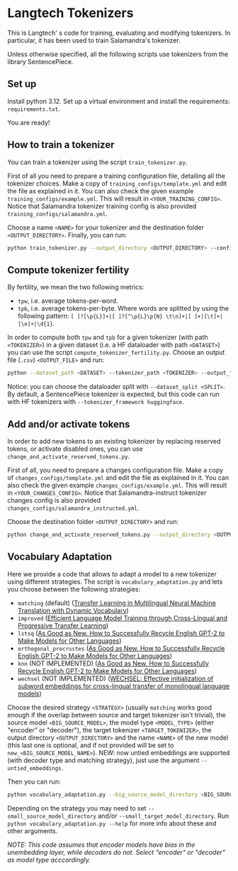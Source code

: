 # Langtech Tokenizers

This is Langtech' s code for training, evaluating and modifying tokenizers. In particular, it has been used to train Salamandra's tokenizer.

Unless otherwise specified, all the following scripts use tokenizers from the library SentencePiece.

## Set up

Install python 3.12.
Set up a virtual environment and install the requirements: `requirements.txt`.

You are ready!

## How to train a tokenizer

You can train a tokenizer using the script `train_tokenizer.py`. 

First of all you need to prepare a training configuration file, detailing all the tokenizer choices. 
Make a copy of  `training_configs/template.yml` and edit the file as explained in it. 
You can also check the given example `training_configs/example.yml`. 
This will result in `<YOUR_TRAINING_CONFIG>`.
Notice that Salamandra tokenizer training config is also provided `training_configs/salamandra.yml`.

Choose a name `<NAME>` for your tokenizer and the destination folder `<OUTPUT_DIRECTORY>`.
Finally, you can run: 
```bash
python train_tokenizer.py --output_directory <OUTPUT_DIRECTORY> --config_file <YOUR_TRAINING_CONFIG> --name <NAME>
```

## Compute tokenizer fertility
By fertility, we mean the two following metrics:
- `tpw`, i.e. average tokens-per-word.
- `tpb`, i.e. average tokens-per-byte.
Where words are splitted by using the following pattern: `[ ]?[\p{L}]+|[ ]?[^\p{L}\p{N} \t\n]+|[ ]+|[\t]+|[\n]+|\d{1}`.

In order to compute both `tpw` and `tpb` for a given tokenizer (with path `<TOKENIZER>`) in a given dataset (i.e. a HF dataloader with path `<DATASET>`) you can use the script `compute_tokenizer_fertility.py`.
Choose an output file (`.csv`) `<OUTPUT_FILE>` and run: 
```bash
python --dataset_path <DATASET> --tokenizer_path <TOKENIZER> --output_file <OUTPUT_FILE>`
```

Notice: you can choose the dataloader split with `--dataset_split <SPLIT>`. By default, a SentencePiece tokenizer is expected, but this code can run with HF tokenizers with `--tokenizer_framework huggingface`.

## Add and/or activate tokens
In order to add new tokens to an existing tokenizer by replacing reserved tokens, or activate disabled ones, you can use `change_and_activate_reserved_tokens.py`.

First of all, you need to prepare a changes configuration file.
Make a copy of `changes_configs/template.yml` and edit the file as explained in it.
You can also check the given example `changes_configs/example.yml`.
This will result in `<YOUR_CHANGES_CONFIG>`.
Notice that Salamandra-instruct tokenizer changes config is also provided `changes_configs/salamandra_instructed.yml`.

Choose the destination folder `<OUTPUT_DIRECTORY>` and run: 
```bash
python change_and_activate_reserved_tokens.py --output_directory <OUTPUT_DIRECTORY> --config_file <YOUR_CHANGES_CONFIG>
```

## Vocabulary Adaptation
Here we provide a code that allows to adapt a model to a new tokenizer using different strategies.
The script is `vocabulary_adaptation.py` and lets you choose between the following strategies:
- `matching` (default) ([Transfer Learning in Multilingual Neural Machine Translation with Dynamic Vocabulary](https://aclanthology.org/2018.iwslt-1.8/))
- `improved` ([Efficient Language Model Training through Cross-Lingual and Progressive Transfer Learning](https://arxiv.org/abs/2301.09626))
- `lstsq` ([As Good as New. How to Successfully Recycle English GPT-2 to Make Models for Other Languages](https://aclanthology.org/2021.findings-acl.74/))
- `orthogonal_procrustes` ([As Good as New. How to Successfully Recycle English GPT-2 to Make Models for Other Languages](https://aclanthology.org/2021.findings-acl.74/))
- `knn` (NOT IMPLEMENTED) ([As Good as New. How to Successfully Recycle English GPT-2 to Make Models for Other Languages](https://aclanthology.org/2021.findings-acl.74/))
- `wechsel` (NOT IMPLEMENTED) ([WECHSEL: Effective initialization of subword embeddings for cross-lingual transfer of monolingual language models](https://aclanthology.org/2022.naacl-main.293.pdf))

Choose the desired strategy `<STRATEGY>` (usually `matching` works good enough if the overlap between source and target tokenizer isn't trivial),
the source model `<BIG_SOURCE_MODEL>`, the model type `<MODEL_TYPE>` (either "encoder" or "decoder"), the target tokenizer `<TARGET_TOKENIZER>`, 
the output directory `<OUTPUT_DIRECTORY>` and the name `<NAME>` of the new model (this last one is optional, 
and if not provided will be set to `new_<BIG_SOURCE_MODEL_NAME>`).
NEW: now untied embeddings are supported (with decoder type and matching strategy), just use the argument `--untied_embeddings`.

Then you can run: 
```bash
python vocabulary_adaptation.py --big_source_model_directory <BIG_SOURCE_MODEL> --target_tokenizer <TARGET_TOKENIZER> --output_directory <OUTPUT_DIRECTORY> --name <NAME>
```

Depending on the strategy you may need to set `--small_source_model_directory` and/or `--small_target_model_directory`.
Run `python vocabulary_adaptation.py --help` for more info about these and other arguments.

*NOTE: This code assumes that encoder models have bias in the unembedding layer, while decoders do not.
Select "encoder" or "decoder" as model type acccordingly.*

